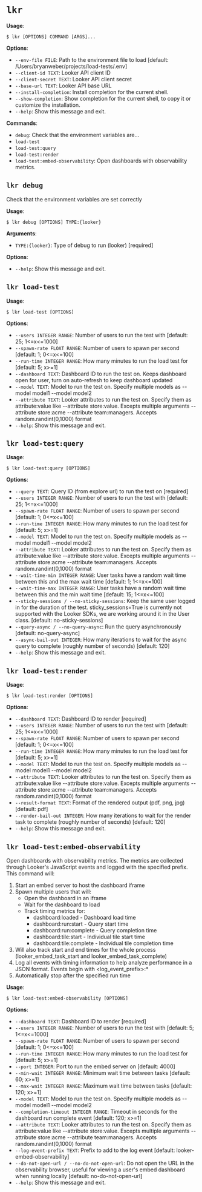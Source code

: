 # `lkr`

**Usage**:

```console
$ lkr [OPTIONS] COMMAND [ARGS]...
```

**Options**:

* `--env-file FILE`: Path to the environment file to load  [default: /Users/bryanweber/projects/load-tests/.env]
* `--client-id TEXT`: Looker API client ID
* `--client-secret TEXT`: Looker API client secret
* `--base-url TEXT`: Looker API base URL
* `--install-completion`: Install completion for the current shell.
* `--show-completion`: Show completion for the current shell, to copy it or customize the installation.
* `--help`: Show this message and exit.

**Commands**:

* `debug`: Check that the environment variables are...
* `load-test`
* `load-test:query`
* `load-test:render`
* `load-test:embed-observability`: Open dashboards with observability metrics.

## `lkr debug`

Check that the environment variables are set correctly

**Usage**:

```console
$ lkr debug [OPTIONS] TYPE:{looker}
```

**Arguments**:

* `TYPE:{looker}`: Type of debug to run (looker)  [required]

**Options**:

* `--help`: Show this message and exit.

## `lkr load-test`

**Usage**:

```console
$ lkr load-test [OPTIONS]
```

**Options**:

* `--users INTEGER RANGE`: Number of users to run the test with  [default: 25; 1&lt;=x&lt;=1000]
* `--spawn-rate FLOAT RANGE`: Number of users to spawn per second  [default: 1; 0&lt;=x&lt;=100]
* `--run-time INTEGER RANGE`: How many minutes to run the load test for  [default: 5; x&gt;=1]
* `--dashboard TEXT`: Dashboard ID to run the test on. Keeps dashboard open for user, turn on auto-refresh to keep dashboard updated
* `--model TEXT`: Model to run the test on. Specify multiple models as --model model1 --model model2
* `--attribute TEXT`: Looker attributes to run the test on. Specify them as attribute:value like --attribute store:value. Excepts multiple arguments --attribute store:acme --attribute team:managers. Accepts random.randint(0,1000) format
* `--help`: Show this message and exit.

## `lkr load-test:query`

**Usage**:

```console
$ lkr load-test:query [OPTIONS]
```

**Options**:

* `--query TEXT`: Query ID (from explore url) to run the test on  [required]
* `--users INTEGER RANGE`: Number of users to run the test with  [default: 25; 1&lt;=x&lt;=1000]
* `--spawn-rate FLOAT RANGE`: Number of users to spawn per second  [default: 1; 0&lt;=x&lt;=100]
* `--run-time INTEGER RANGE`: How many minutes to run the load test for  [default: 5; x&gt;=1]
* `--model TEXT`: Model to run the test on. Specify multiple models as --model model1 --model model2
* `--attribute TEXT`: Looker attributes to run the test on. Specify them as attribute:value like --attribute store:value. Excepts multiple arguments --attribute store:acme --attribute team:managers. Accepts random.randint(0,1000) format
* `--wait-time-min INTEGER RANGE`: User tasks have a random wait time between this and the max wait time  [default: 1; 1&lt;=x&lt;=100]
* `--wait-time-max INTEGER RANGE`: User tasks have a random wait time between this and the min wait time  [default: 15; 1&lt;=x&lt;=100]
* `--sticky-sessions / --no-sticky-sessions`: Keep the same user logged in for the duration of the test. sticky_sessions=True is currently not supported with the Looker SDKs, we are working around it in the User class.  [default: no-sticky-sessions]
* `--query-async / --no-query-async`: Run the query asynchronously  [default: no-query-async]
* `--async-bail-out INTEGER`: How many iterations to wait for the async query to complete (roughly number of seconds)  [default: 120]
* `--help`: Show this message and exit.

## `lkr load-test:render`

**Usage**:

```console
$ lkr load-test:render [OPTIONS]
```

**Options**:

* `--dashboard TEXT`: Dashboard ID to render  [required]
* `--users INTEGER RANGE`: Number of users to run the test with  [default: 25; 1&lt;=x&lt;=1000]
* `--spawn-rate FLOAT RANGE`: Number of users to spawn per second  [default: 1; 0&lt;=x&lt;=100]
* `--run-time INTEGER RANGE`: How many minutes to run the load test for  [default: 5; x&gt;=1]
* `--model TEXT`: Model to run the test on. Specify multiple models as --model model1 --model model2
* `--attribute TEXT`: Looker attributes to run the test on. Specify them as attribute:value like --attribute store:value. Excepts multiple arguments --attribute store:acme --attribute team:managers. Accepts random.randint(0,1000) format
* `--result-format TEXT`: Format of the rendered output (pdf, png, jpg)  [default: pdf]
* `--render-bail-out INTEGER`: How many iterations to wait for the render task to complete (roughly number of seconds)  [default: 120]
* `--help`: Show this message and exit.

## `lkr load-test:embed-observability`

Open dashboards with observability metrics. The metrics are collected through Looker&#x27;s JavaScript events and logged with the specified prefix. This command will:
1. Start an embed server to host the dashboard iframe
2. Spawn multiple users that will:
   - Open the dashboard in an iframe
   - Wait for the dashboard to load
   - Track timing metrics for:
     - dashboard:loaded - Dashboard load time
     - dashboard:run:start - Query start time
     - dashboard:run:complete - Query completion time
     - dashboard:tile:start - Individual tile start time
     - dashboard:tile:complete - Individual tile completion time
3. Will also track start and end times for the whole process (looker_embed_task_start and looker_embed_task_complete)
4. Log all events with timing information to help analyze performance in a JSON format.  Events begin with &lt;log_event_prefix&gt;:*
5. Automatically stop after the specified run time

**Usage**:

```console
$ lkr load-test:embed-observability [OPTIONS]
```

**Options**:

* `--dashboard TEXT`: Dashboard ID to render  [required]
* `--users INTEGER RANGE`: Number of users to run the test with  [default: 5; 1&lt;=x&lt;=1000]
* `--spawn-rate FLOAT RANGE`: Number of users to spawn per second  [default: 1; 0&lt;=x&lt;=100]
* `--run-time INTEGER RANGE`: How many minutes to run the load test for  [default: 5; x&gt;=1]
* `--port INTEGER`: Port to run the embed server on  [default: 4000]
* `--min-wait INTEGER RANGE`: Minimum wait time between tasks  [default: 60; x&gt;=1]
* `--max-wait INTEGER RANGE`: Maximum wait time between tasks  [default: 120; x&gt;=1]
* `--model TEXT`: Model to run the test on. Specify multiple models as --model model1 --model model2
* `--completion-timeout INTEGER RANGE`: Timeout in seconds for the dashboard run complete event  [default: 120; x&gt;=1]
* `--attribute TEXT`: Looker attributes to run the test on. Specify them as attribute:value like --attribute store:value. Excepts multiple arguments --attribute store:acme --attribute team:managers. Accepts random.randint(0,1000) format
* `--log-event-prefix TEXT`: Prefix to add to the log event  [default: looker-embed-observability]
* `--do-not-open-url / --no-do-not-open-url`: Do not open the URL in the observability browser, useful for viewing a user&#x27;s embed dashboard when running locally  [default: no-do-not-open-url]
* `--help`: Show this message and exit.
